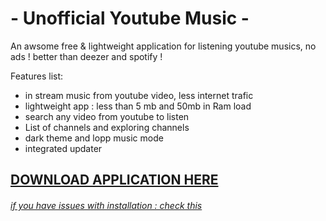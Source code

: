 # - Unofficial Youtube Music -
An awsome free & lightweight application for listening youtube musics, no ads ! better than deezer and spotify ! 

Features list:

 * in stream music from youtube video, less internet trafic  
 * lightweight app : less than 5 mb and 50mb in Ram load
 * search any video from youtube to listen
 * List of channels and exploring channels
 * dark theme and lopp music mode
 * integrated updater
 

## [DOWNLOAD APPLICATION HERE](https://www.dropbox.com/s/axqr0bmd1ra3suq/YoutubeMusic.rar?dl=0)

###### [if you have issues with installation : check this ](https://youtu.be/U7yfLJaBXns?t=1m22s)


